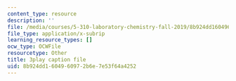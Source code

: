 ```yaml
---
content_type: resource
description: ''
file: /media/courses/5-310-laboratory-chemistry-fall-2019/8b924dd1604960972b6e7e53f64a4252_TgrNa_Guigs.srt
file_type: application/x-subrip
learning_resource_types: []
ocw_type: OCWFile
resourcetype: Other
title: 3play caption file
uid: 8b924dd1-6049-6097-2b6e-7e53f64a4252
---
```

